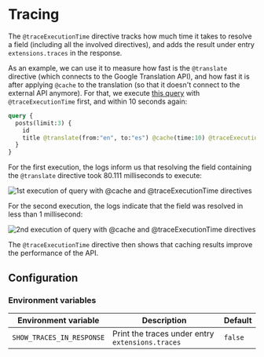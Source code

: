 # Tracing

The `@traceExecutionTime` directive tracks how much time it takes to resolve a field (including all the involved directives), and adds the result under entry `extensions.traces` in the response.

As an example, we can use it to measure how fast is the `@translate` directive (which connects to the Google Translation API), and how fast it is after applying `@cache` to the translation (so that it doesn't connect to the external API anymore). For that, we execute [this query](https://newapi.getpop.org/graphiql/?query=query%20%7B%0A%20%20posts(limit%3A3)%20%7B%0A%20%20%20%20id%0A%20%20%20%20title%20%40translate(from%3A%22en%22%2C%20to%3A%22es%22)%20%40cache(time%3A10)%20%40traceExecutionTime%0A%20%20%7D%0A%7D) with `@traceExecutionTime` first, and within 10 seconds again:

```graphql
query {
  posts(limit:3) {
    id
    title @translate(from:"en", to:"es") @cache(time:10) @traceExecutionTime
  }
}
```

For the first execution, the logs inform us that resolving the field containing the `@translate` directive took 80.111 milliseconds to execute:

![1st execution of query with @cache and @traceExecutionTime directives](/images/cache-logtime-directives-1st-run.png "1st execution of query with @cache and @traceExecutionTime directives")

For the second execution, the logs indicate that the field was resolved in less than 1 millisecond:

![2nd execution of query with @cache and @traceExecutionTime directives](/images/cache-logtime-directives-2nd-run.png "2nd execution of query with @cache and @traceExecutionTime directives")

The `@traceExecutionTime` directive then shows that caching results improve the performance of the API.

## Configuration

### Environment variables

| Environment variable | Description | Default |
| --- | --- | --- |
| `SHOW_TRACES_IN_RESPONSE` | Print the traces under entry `extensions.traces` | `false` |
